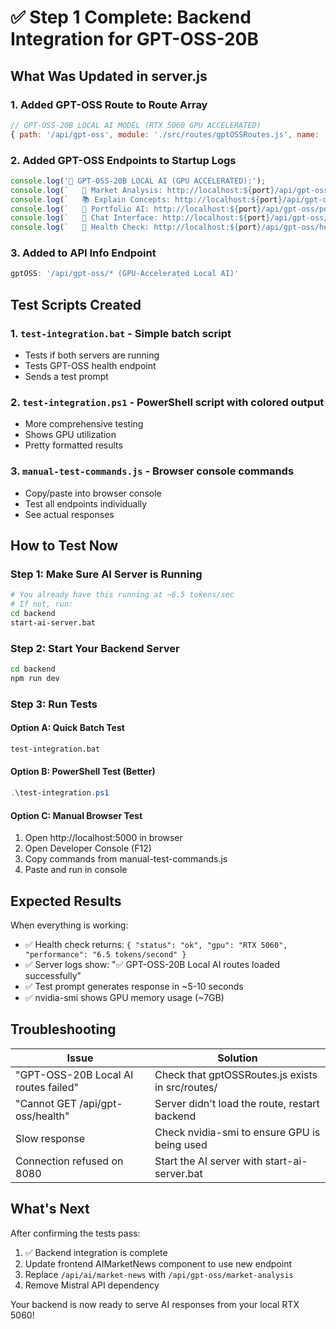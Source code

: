 # ✅ Step 1 Complete: Backend Integration for GPT-OSS-20B

## What Was Updated in server.js

### 1. Added GPT-OSS Route to Route Array
```javascript
// GPT-OSS-20B LOCAL AI MODEL (RTX 5060 GPU ACCELERATED)
{ path: '/api/gpt-oss', module: './src/routes/gptOSSRoutes.js', name: 'GPT-OSS-20B Local AI' }
```

### 2. Added GPT-OSS Endpoints to Startup Logs
```javascript
console.log('🚀 GPT-OSS-20B LOCAL AI (GPU ACCELERATED):');
console.log(`   🧠 Market Analysis: http://localhost:${port}/api/gpt-oss/market-analysis`);
console.log(`   📚 Explain Concepts: http://localhost:${port}/api/gpt-oss/explain`);
console.log(`   💼 Portfolio AI: http://localhost:${port}/api/gpt-oss/portfolio-analysis`);
console.log(`   💬 Chat Interface: http://localhost:${port}/api/gpt-oss/chat`);
console.log(`   🔧 Health Check: http://localhost:${port}/api/gpt-oss/health`);
```

### 3. Added to API Info Endpoint
```javascript
gptOSS: '/api/gpt-oss/* (GPU-Accelerated Local AI)'
```

## Test Scripts Created

### 1. `test-integration.bat` - Simple batch script
- Tests if both servers are running
- Tests GPT-OSS health endpoint
- Sends a test prompt

### 2. `test-integration.ps1` - PowerShell script with colored output
- More comprehensive testing
- Shows GPU utilization
- Pretty formatted results

### 3. `manual-test-commands.js` - Browser console commands
- Copy/paste into browser console
- Test all endpoints individually
- See actual responses

## How to Test Now

### Step 1: Make Sure AI Server is Running
```bash
# You already have this running at ~6.5 tokens/sec
# If not, run:
cd backend
start-ai-server.bat
```

### Step 2: Start Your Backend Server
```bash
cd backend
npm run dev
```

### Step 3: Run Tests

#### Option A: Quick Batch Test
```bash
test-integration.bat
```

#### Option B: PowerShell Test (Better)
```powershell
.\test-integration.ps1
```

#### Option C: Manual Browser Test
1. Open http://localhost:5000 in browser
2. Open Developer Console (F12)
3. Copy commands from manual-test-commands.js
4. Paste and run in console

## Expected Results

When everything is working:
- ✅ Health check returns: `{ "status": "ok", "gpu": "RTX 5060", "performance": "6.5 tokens/second" }`
- ✅ Server logs show: "✅ GPT-OSS-20B Local AI routes loaded successfully"
- ✅ Test prompt generates response in ~5-10 seconds
- ✅ nvidia-smi shows GPU memory usage (~7GB)

## Troubleshooting

| Issue | Solution |
|-------|----------|
| "GPT-OSS-20B Local AI routes failed" | Check that gptOSSRoutes.js exists in src/routes/ |
| "Cannot GET /api/gpt-oss/health" | Server didn't load the route, restart backend |
| Slow response | Check nvidia-smi to ensure GPU is being used |
| Connection refused on 8080 | Start the AI server with start-ai-server.bat |

## What's Next

After confirming the tests pass:
1. ✅ Backend integration is complete
2. Update frontend AIMarketNews component to use new endpoint
3. Replace `/api/ai/market-news` with `/api/gpt-oss/market-analysis`
4. Remove Mistral API dependency

Your backend is now ready to serve AI responses from your local RTX 5060!